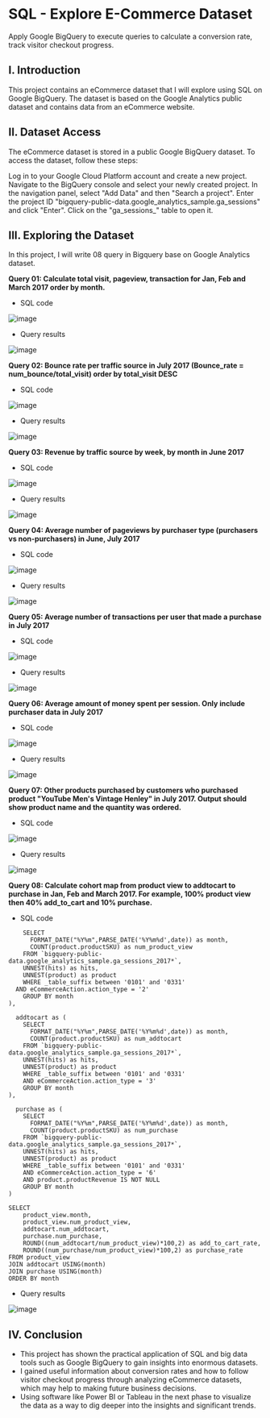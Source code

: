 # SQL - Explore E-Commerce Dataset
Apply Google BigQuery to execute queries to calculate a conversion rate, track visitor checkout progress.

## I. Introduction
This project contains an eCommerce dataset that I will explore using SQL on Google BigQuery. The dataset is based on the Google Analytics public dataset and contains data from an eCommerce website.

## II. Dataset Access
The eCommerce dataset is stored in a public Google BigQuery dataset. To access the dataset, follow these steps:

Log in to your Google Cloud Platform account and create a new project.
Navigate to the BigQuery console and select your newly created project.
In the navigation panel, select "Add Data" and then "Search a project".
Enter the project ID "bigquery-public-data.google_analytics_sample.ga_sessions" and click "Enter".
Click on the "ga_sessions_" table to open it.

## III. Exploring the Dataset
In this project, I will write 08 query in Bigquery base on Google Analytics dataset. 

**Query 01:  Calculate total visit, pageview, transaction for Jan, Feb and March 2017 order by month.**

-  SQL code

![image](https://github.com/MinhAnh99/SQL/assets/74374068/b488ae99-41ce-4826-8ada-8c28a1c2c056) 

-  Query results

![image](https://github.com/MinhAnh99/SQL/assets/74374068/8d234178-6268-42e6-b199-52b893173d8c)


**Query 02: Bounce rate per traffic source in July 2017 (Bounce_rate = num_bounce/total_visit) order by total_visit DESC**

-  SQL code

![image](https://github.com/MinhAnh99/SQL/assets/74374068/f7697179-1c9e-4782-b351-9e0277e04336)

-  Query results

![image](https://github.com/MinhAnh99/SQL/assets/74374068/8ec04198-fa1a-4611-85a5-9990f9f3fff0)


**Query 03:  Revenue by traffic source by week, by month in June 2017**

-  SQL code

![image](https://github.com/MinhAnh99/SQL/assets/74374068/dca1bebc-ca2d-4f87-be07-af8639402df8)

-  Query results

![image](https://github.com/MinhAnh99/SQL/assets/74374068/f0a1c04a-d6e4-4d92-8c1e-4449dd11aef6)


**Query 04: Average number of pageviews by purchaser type (purchasers vs non-purchasers) in June, July 2017**

-  SQL code

![image](https://github.com/MinhAnh99/SQL/assets/74374068/35bb3965-f9b4-4463-8d30-4c1b9393f3ec)

-  Query results

![image](https://github.com/MinhAnh99/SQL/assets/74374068/08b5006f-d783-48d2-a207-8ccf0b133f56)


**Query 05: Average number of transactions per user that made a purchase in July 2017**

-  SQL code

![image](https://github.com/MinhAnh99/SQL/assets/74374068/2391d1fd-ca57-4598-a1aa-967b47815494)


-  Query results

![image](https://github.com/MinhAnh99/SQL/assets/74374068/6f4a19c3-4f1d-48d5-9025-ca2ad72bdb4a)


**Query 06: Average amount of money spent per session. Only include purchaser data in July 2017**

-  SQL code

![image](https://github.com/MinhAnh99/SQL/assets/74374068/8449aabe-a9c1-4f47-bfee-eb644fc096f5)


-  Query results

![image](https://github.com/MinhAnh99/SQL/assets/74374068/593f4890-b7fd-45cd-9c99-4d740faba115)


**Query 07: Other products purchased by customers who purchased product "YouTube Men's Vintage Henley" in July 2017. Output should show product name and the quantity was ordered.**

-  SQL code

![image](https://github.com/MinhAnh99/SQL/assets/74374068/31a7f56a-8267-464f-bd82-d31b342ad98f)

-  Query results

![image](https://github.com/MinhAnh99/SQL/assets/74374068/77cc25b4-76c9-4c95-8291-051402dfe733)


**Query 08: Calculate cohort map from product view to addtocart to purchase in Jan, Feb and March 2017. For example, 100% product view then 40% add_to_cart and 10% purchase.**

-  SQL code

``` WITH product_view as (
    SELECT
      FORMAT_DATE("%Y%m",PARSE_DATE('%Y%m%d',date)) as month,
      COUNT(product.productSKU) as num_product_view
    FROM `bigquery-public-data.google_analytics_sample.ga_sessions_2017*`,
    UNNEST(hits) as hits,
    UNNEST(product) as product
    WHERE _table_suffix between '0101' and '0331'
  AND eCommerceAction.action_type = '2'
    GROUP BY month
), 

  addtocart as (
    SELECT
      FORMAT_DATE("%Y%m",PARSE_DATE('%Y%m%d',date)) as month,
      COUNT(product.productSKU) as num_addtocart
    FROM `bigquery-public-data.google_analytics_sample.ga_sessions_2017*`,
    UNNEST(hits) as hits,
    UNNEST(product) as product
    WHERE _table_suffix between '0101' and '0331'
    AND eCommerceAction.action_type = '3'
    GROUP BY month
),

  purchase as (
    SELECT
      FORMAT_DATE("%Y%m",PARSE_DATE('%Y%m%d',date)) as month,
      COUNT(product.productSKU) as num_purchase
    FROM `bigquery-public-data.google_analytics_sample.ga_sessions_2017*`,
    UNNEST(hits) as hits,
    UNNEST(product) as product
    WHERE _table_suffix between '0101' and '0331'
    AND eCommerceAction.action_type = '6'
    AND product.productRevenue IS NOT NULL
    GROUP BY month
)

SELECT
    product_view.month,
    product_view.num_product_view,
    addtocart.num_addtocart,
    purchase.num_purchase,
    ROUND((num_addtocart/num_product_view)*100,2) as add_to_cart_rate,
    ROUND((num_purchase/num_product_view)*100,2) as purchase_rate
FROM product_view
JOIN addtocart USING(month)
JOIN purchase USING(month)
ORDER BY month
```

-  Query results

![image](https://github.com/MinhAnh99/SQL/assets/74374068/0829e411-7fc4-4b6c-bd8b-e8c50d884230)

## IV. Conclusion
-  This project has shown the practical application of SQL and big data tools such as Google BigQuery to gain insights into enormous datasets.
-  I gained useful information about conversion rates and how to follow visitor checkout progress through analyzing eCommerce datasets, which may help to making future business decisions.
-  Using software like Power BI or Tableau in the next phase to visualize the data as a way to dig deeper into the insights and significant trends.
